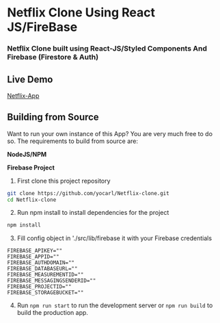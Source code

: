 # Netflix Clone Using React JS/FireBase

### Netflix Clone built using React-JS/Styled Components And Firebase (Firestore & Auth)
 




## Live Demo
[Netflix-App](https://netflix-ashen.vercel.app/)



## Building from Source
Want to run your own instance of this App? You are very much free to do so. The requirements to build from source are:

**NodeJS/NPM**

**Firebase Project**

1) First clone this project repository
```bash
git clone https://github.com/yocarl/Netflix-clone.git
cd Netflix-clone
```
2) Run npm install to install dependencies for the project
```bash
npm install
```
3) Fill config object in './src/lib/firebase it with your Firebase credentials
```
FIREBASE_APIKEY=""
FIREBASE_APPID=""
FIREBASE_AUTHDOMAIN=""
FIREBASE_DATABASEURL=""
FIREBASE_MEASUREMENTID=""
FIREBASE_MESSAGINGSENDERID=""
FIREBASE_PROJECTID=""
FIREBASE_STORAGEBUCKET=""
```
4) Run ```npm run start``` to run the development server or ```npm run build``` to build the production app.
